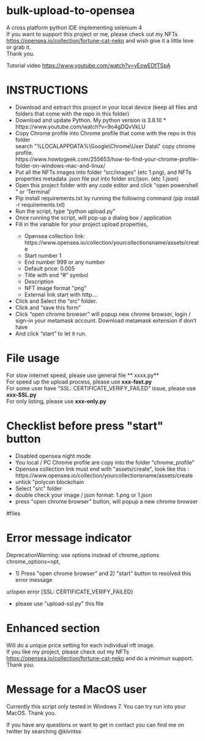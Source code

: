 # bulk-upload-to-opensea
A cross platform python IDE implementing selenium 4<BR>
If you want to support this project or me, please check out my NFTs <BR>
https://opensea.io/collection/fortune-cat-neko and wish give it a little love or grab it.<BR>
Thank you.

  Tutorial video
  https://www.youtube.com/watch?v=yEowEDfTSpA
  
# INSTRUCTIONS
<ul>
  <li>Download and extract this project in your local device (keep all files and folders that come with the repo in this folder)</li>
  <li>Download and update Python. My python version is 3.8.10 * https://www.youtube.com/watch?v=9o4gDQvVkLU</li>
   <li>Copy Chrome profile into Chrome profile that come with the repo in this folder<BR>
     search "%LOCALAPPDATA%\Google\Chrome\User Data\" copy chrome profile. <BR>
     https://www.howtogeek.com/255653/how-to-find-your-chrome-profile-folder-on-windows-mac-and-linux/
</li>
   <li>Put all the NFTs images into folder “src/images” (etc 1.png), and NFTs properties metadata .json file put into folder src/json. (etc 1.json)</li>
   <li>Open this project folder with any code editor and click "open powershell " or ‘Terminal’</li>
   <li>Pip install requirements.txt by running the following command (pip install -r requirements.txt) </li>
   <li>Run the script, type “python upload.py”</li>
   <li>Once running the script, will pop-up a dialog box / application </li>
   <li>Fill in the variable for your project upload properties, </li>
     <ul>
       <li>Opensea collection link: https://www.opensea.io/collection/yourcollectionsname/assets/create</li>
        <li>Start number 1</li>
        <li>End number 999 or any number</li>
        <li>Default price: 0.005</li>
        <li>Title with end “#” symbol</li>
        <li>Description</li>
        <li>NFT image format "png"</li>
        <li>External link start with http….</li>
     </ul>
   <li>Click and Select the “src” folder.</li>
   <li>Click and “save this form”</li>
     <li>Click “open chrome browser” will popup new chrome browser, login / sign-in your metamask account. Download metamask extension if don’t have</li>
     <li>And click “start” to let it run.</li>
  </ul>

# File usage
For slow internet speed, please use general file ** xxxx.py**<BR>
For speed up the upload process, please use **xxx-fast.py**<BR>
For some user have "SSL: CERTIFICATE_VERIFY_FAILED" issue, please use **xxx-SSL.py**<BR>
For only listing, please use **xxx-only.py**  <BR>

     
# Checklist before press "start" button
 <p><ul>
   <li>Disabled opensea night mode</li>
   <li>You local / PC Chrome profile are copy into the folder "chrome_profile"</li>
   <li>Opensea collection link must end with "assets/create", look like this : https://www.opensea.io/collection/yourcollectionsname/assets/create</li>
   <li>untick "polycon blockchain</li>
   <li>Select "src" folder</li>
   <li>double check your image / json format: 1.png or 1.json</li>
   <li>press "open chrome browser" button, will popup a new chrome browser</li> 
   </ul>
     </p>

#files
  
# Error message indicator
DeprecationWarning: use options instead of chrome_options chrome_options=opt,
<ul><li>1) Press "open chrome browser" and 2) "start" button to resolved this error message</li></ul>
urlopen error [SSL: CERTIFICATE_VERIFY_FAILED]   
<ul><li>please use "upload-ssl.py" this file</li></ul>
     
# Enhanced section
Will do a unique price setting for each individual nft image. <BR>
If you like my project, please check out my NFTs https://opensea.io/collection/fortune-cat-neko and do a minimun support.
Thank you.
     
# Message for a MacOS user
Currently this script only tested in Windows 7. You can try run into your MacOS. Thank you.

If you have any questions or want to get in contact you can find me on twitter by searching @klvntss
